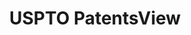 ---
bigquery: https://console.cloud.google.com/bigquery?p=patents-public-data&d=patentsview&page=dataset
citation: Attribution should be given to PatentsView for use, distribution, or derivative
  works.
code: https://github.com/CSSIP-AIR/PatentsView-Code-Snippets/
contributors: USPTO
cost: None
description: 'PatentsView includes US patent data including raw data (summaries, applications,
  pregrant applications), disambugations of inventors and assignees, and inventor
  gender estimates.  Also foreign priority data, # of figures and sheets, and government
  interest statements.'
documentation: https://patentsview.org/query/builder-faqs
last_edit: 04/10/2022, 20:23:54
location: https://patentsview.org/
maintained_by: USPTO
record_creation_timestamp: 12/2/2020 17:20:46
schema_fields:
- series_code
- relkind
- subgroup
- disamb_inventor_id_20201229
- disamb_inventor_id_20181127
- date
- patent_id
- term_extension
- disamb_inventor_id_20190312
- disamb_assignee_id_20190820
- subclass_id
- filename
- name_last
- lawyer_id
- organization
- longitude
- level_three
- classification_status
- disamb_inventor_id_20171003
- reldocno
- disamb_assignee_id_20190312
- disamb_inventor_id_20190820
- kind
- num_sheets
- withdrawn
- level_one
- main_group
- dependent
- group
- classification_level
- role
- gi_statement
- disamb_assignee_id_20191008
- num
- subclass
- title
- country_transformed
- organization_id
- _371_date
- term_disclaimer
- disamb_inventor_id_20191231
- action_date
- disamb_inventor_id_20180528
- _102_date
- designation
- subcategory_id
- field_id
- length
- contract_award_number
- ipc_version_indicator
- location_id
- sequence
- male_flag
- name_first
- state
- subsection_id
- city
- ipc_class
- disamb_inventor_id_20200630
- id
- latin_name
- assignee_id
- fname
- disamb_assignee_id_20191231
- applicant_type
- publication_number
- disamb_assignee_id_20200929
- rawlocation_id
- application_id
- symbol_position
- county
- disamb_inventor_id_20170808
- disamb_inventor_id_20171226
- num_figures
- disamb_assignee_id_20200630
- sector_title
- f371_date
- mainclass_id
- disamb_inventor_id_20200929
- text
- inventor_id
- rawinventor_id
- citation_id
- section
- lname
- attribution_status
- variety
- latlong
- doc_type
- disamb_assignee_id_20181127
- deceased
- latitude
- rule_47
- status
- classification_value
- county_fips
- num_claims
- disamb_inventor_id_20191008
- exemplary
- uuid
- disamb_inventor_id_20200331
- rel_id
- category
- f102_date
- disamb_assignee_id_20200331
- field_title
- disclaimer_date
- state_fips
- country
- doctype
- number
- male
- type
- category_id
- term_grant
- group_id
- level_two
- classification_data_source
- abstract
- subgroup_id
- lapse_of_patent
- section_id
- name
- disamb_inventor_id_20170307
- rawassignee_id
shortname: patentsview
tags:
- disambiguation
- United States
- gender
terms_of_use: Creative Commons Attribution 4.0 International License.
timeframe: 1963-1999
title: USPTO PatentsView
uuid: cf1780b1-e265-4e49-8d1d-83b9cfe0fd9a
---